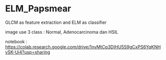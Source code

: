 # ELM_Papsmear

GLCM as feature extraction and ELM as classifier

image use 3 class : Normal, Adenocarcinoma dan HSIL

notebook : https://colab.research.google.com/drive/1nvMtCp3DIHU5S9gCxPS6YqKNHvSK-Ui4?usp=sharing
